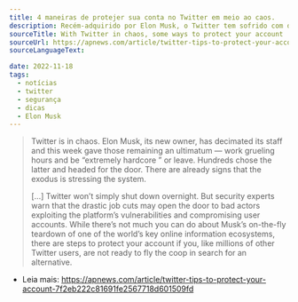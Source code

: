 ```yaml
---
title: 4 maneiras de protejer sua conta no Twitter em meio ao caos.
description: Recém-adquirido por Elon Musk, o Twitter tem sofrido com demissões em massa e problemas técnicos. Enquanto decide se quer abandonar o app, que deve passar a flertar abertamente com a extrema-direita, vale tomar medidas para proteger sua conta.
sourceTitle: With Twitter in chaos, some ways to protect your account
sourceUrl: https://apnews.com/article/twitter-tips-to-protect-your-account-7f2eb222c81691fe2567718d601509fd
sourceLanguageText: 

date: 2022-11-18
tags: 
  - notícias
  - twitter
  - segurança
  - dicas
  - Elon Musk
---
```


> Twitter is in chaos. Elon Musk, its new owner, has decimated its staff and this week gave those remaining an ultimatum — work grueling hours and be “extremely hardcore ” or leave. Hundreds chose the latter and headed for the door. There are already signs that the exodus is stressing the system. 
> 
> [...] Twitter won’t simply shut down overnight. But security experts warn that the drastic job cuts may open the door to bad actors exploiting the platform’s vulnerabilities and compromising user accounts. While there’s not much you can do about Musk’s on-the-fly teardown of one of the world’s key online information ecosystems, there are steps to protect your account if you, like millions of other Twitter users, are not ready to fly the coop in search for an alternative.


* Leia mais: https://apnews.com/article/twitter-tips-to-protect-your-account-7f2eb222c81691fe2567718d601509fd


